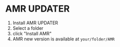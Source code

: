 # AMR UPDATER

1. Install AMR UPDATER
2. Select a folder
3. click "Install AMR"
4. AMR new version is available at `your/folder/AMR`